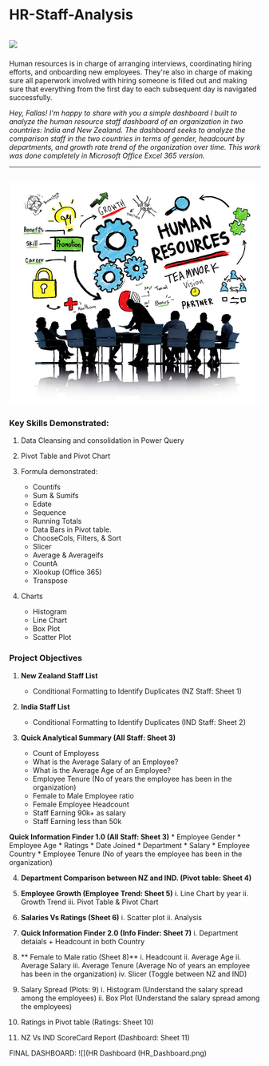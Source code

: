 # HR-Staff-Analysis
![](hr_client_services_0.png)  
---
Human resources is in charge of arranging interviews, coordinating hiring efforts, and onboarding new employees. They're also in charge of making sure all paperwork involved with hiring someone is filled out and making sure that everything from the first day to each subsequent day is navigated successfully.  

_Hey, Fallas!_
_I'm happy to share with you a simple dashboard I built to analyze the human resource staff dashboard of an organization in two countries: India and New Zealand.
The dashboard seeks to analyze the comparison staff in the two countries in terms of gender, headcount by departments, and growth rate trend of the organization over time. This work was done completely in Microsoft Office Excel 365 version._ 

---
![](hr_analyze.jpg)
---

### Key Skills Demonstrated:

1. Data Cleansing and consolidation in Power Query

2. Pivot Table and Pivot Chart

3. Formula demonstrated:
     * Countifs  
     * Sum & Sumifs
     * Edate
     * Sequence
     * Running Totals
     * Data Bars in Pivot table.
     * ChooseCols, Filters, & Sort
     * Slicer
     * Average & Averageifs
     * CountA
     * Xlookup (Office 365)
     * Transpose  

5. Charts
     * Histogram
     * Line Chart
     * Box Plot
     * Scatter Plot

### Project Objectives
1. **New Zealand Staff List**
     * Conditional Formatting to Identify Duplicates (NZ Staff: Sheet 1)
   
2.  **India Staff List**
     * Conditional Formatting to Identify Duplicates (IND Staff: Sheet 2)

3. **Quick Analytical Summary (All Staff: Sheet 3)**
     * Count of Employess
     * What is the Average Salary of an Employee?
     * What is the Average Age of an Employee?
     * Employee Tenure (No of years the employee has been in the organization)
     * Female to Male Employee ratio
     * Female Employee Headcount
     * Staff Earning 90k+ as salary
     * Staff Earning less than 50k
   
  **Quick Information Finder 1.0 (All Staff: Sheet 3)**
     * Employee Gender
     * Employee Age
     * Ratings
     * Date Joined
     * Department
     * Salary
     * Employee Country
     * Employee Tenure (No of years the employee has been in the organization)

4. **Department Comparison between NZ and IND. (Pivot table: Sheet 4)**

5. **Employee Growth (Employee Trend: Sheet 5)**
   i. Line Chart by year
  ii. Growth Trend
 iii. Pivot Table & Pivot Chart

6. **Salaries Vs Ratings (Sheet 6)**
   i. Scatter plot
  ii. Analysis
   
7. **Quick Information Finder 2.0  (Info Finder: Sheet 7)**
   i. Department detaials + Headcount in both Country

8. ** Female to Male ratio (Sheet 8)**
   i. Headcount
  ii. Average Age
  ii. Average Salary
 iii. Average Tenure (Average No of years an employee has been in the organization)
  iv. Slicer (Toggle between NZ and IND)

9. Salary Spread (Plots: 9)
    i. Histogram (Understand the salary spread among the employees)
   ii. Box Plot (Understand the salary spread among the employees)
   
10. Ratings in Pivot table (Ratings: Sheet 10)

11. NZ Vs IND ScoreCard Report (Dashboard: Sheet 11)

FINAL DASHBOARD:
![](HR Dashboard (HR_Dashboard.png)

